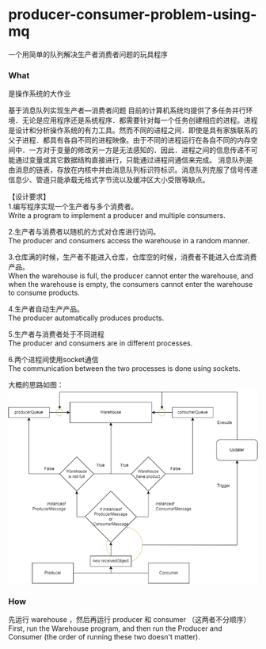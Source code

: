# producer-consumer-problem-using-mq
一个用简单的队列解决生产者消费者问题的玩具程序


### What
是操作系统的大作业

基于消息队列实现生产者—消费者问题
目前的计算机系统均提供了多任务并行环境．无论是应用程序还是系统程序．都需要针对每一个任务创建相应的进程。进程是设计和分析操作系统的有力工具。然而不同的进程之间．即使是具有家族联系的父子进程．都具有各自不同的进程映像。由于不同的进程运行在各自不同的内存空间中．一方对于变量的修改另一方是无法感知的．因此．进程之间的信息传递不可能通过变量或其它数据结构直接进行，只能通过进程间通信来完成。
消息队列是由消息的链表，存放在内核中并由消息队列标识符标识。消息队列克服了信号传递信息少、管道只能承载无格式字节流以及缓冲区大小受限等缺点。

【设计要求】  
1.编写程序实现一个生产者与多个消费者。  
Write a program to implement a producer and multiple consumers.

2.生产者与消费者以随机的方式对仓库进行访问。  
The producer and consumers access the warehouse in a random manner.

3.仓库满的时候，生产者不能进入仓库，仓库空的时候，消费者不能进入仓库消费产品。  
When the warehouse is full, the producer cannot enter the warehouse, and when the warehouse is empty, the consumers cannot enter the warehouse to consume products.

4.生产者自动生产产品。  
The producer automatically produces products.

5.生产者与消费者处于不同进程  
The producer and consumers are in different processes.

6.两个进程间使用socket通信  
The communication between the two processes is done using sockets.

大概的思路如图：
![pic](https://github.com/Hyyvez/producer-consumer-problem-using-mq/blob/main/pic/conumer_producer.drawio.png?raw=true)
### How
先运行 warehouse ，然后再运行 producer 和 consumer （这两者不分顺序）  
First, run the Warehouse program, and then run the Producer and Consumer (the order of running these two doesn't matter).
